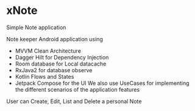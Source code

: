 # xNote
Simple Note application

Note keeper Android application using 
- MVVM Clean Architecture
- Dagger Hilt for Dependency Injection
- Room database for Local datacache
- RxJava2 for database observe
- Kotlin Flows and States 
- Jetpack Compose for the UI
We also use UseCases for implementing the different scenarios of the application features

User can Create, Edit, List and Delete a personal Note
